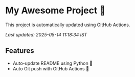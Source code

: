 # My Awesome Project 🚀

This project is automatically updated using GitHub Actions.

_Last updated: 2025-05-14 11:18:34 IST_

## Features
- Auto-update README using Python 🐍
- Auto Git push with GitHub Actions 🤖
